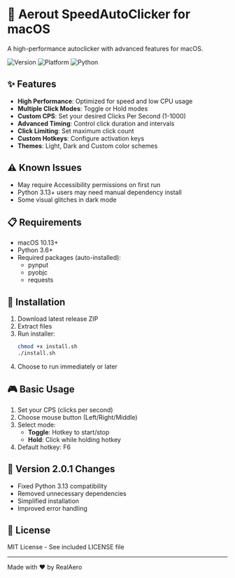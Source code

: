 # 🚀 Aerout SpeedAutoClicker for macOS

A high-performance autoclicker with advanced features for macOS.

![Version](https://img.shields.io/badge/version-2.0.1-blue)
![Platform](https://img.shields.io/badge/platform-macOS-lightgrey)
![Python](https://img.shields.io/badge/python-3.13%2B-green)

## ✨ Features

- **High Performance**: Optimized for speed and low CPU usage
- **Multiple Click Modes**: Toggle or Hold modes
- **Custom CPS**: Set your desired Clicks Per Second (1-1000)
- **Advanced Timing**: Control click duration and intervals
- **Click Limiting**: Set maximum click count
- **Custom Hotkeys**: Configure activation keys
- **Themes**: Light, Dark and Custom color schemes

## ⚠️ Known Issues

- May require Accessibility permissions on first run
- Python 3.13+ users may need manual dependency install
- Some visual glitches in dark mode

## 📋 Requirements

- macOS 10.13+
- Python 3.6+
- Required packages (auto-installed):
  - pynput
  - pyobjc
  - requests

## 🔧 Installation

1. Download latest release ZIP
2. Extract files
3. Run installer:
   ```bash
   chmod +x install.sh
   ./install.sh
   ```
4. Choose to run immediately or later

## 🎮 Basic Usage

1. Set your CPS (clicks per second)
2. Choose mouse button (Left/Right/Middle)
3. Select mode:
   - **Toggle**: Hotkey to start/stop
   - **Hold**: Click while holding hotkey
4. Default hotkey: F6

## 🔄 Version 2.0.1 Changes

- Fixed Python 3.13 compatibility
- Removed unnecessary dependencies
- Simplified installation
- Improved error handling

## 📝 License

MIT License - See included LICENSE file

---

Made with ❤️ by RealAero
